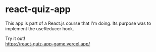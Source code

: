 # react-quiz-app

This app is part of a React.js course that I'm doing. Its purpose was to implement the useReducer hook.

Try it out!\
https://react-quiz-app-game.vercel.app/
